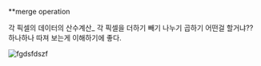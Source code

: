 **merge operation 

각 픽셀의 데이터의 산수계산_ 각 픽셀을 더하기 빼기 나누기 곱하기 어떤걸 할거냐?? 
하나하나 따져 보는게 이해하기에 좋다. 

![fgdsfdszf](https://user-images.githubusercontent.com/90597861/143025064-99d73b86-c23b-43a1-8264-14bfe8b8e03b.JPG)

